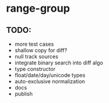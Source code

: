 # range-group

## TODO:
- more test cases
- shallow copy for diff?
- null track sources
- integrate binary search into diff algo
- type constructor
- float/date/day/unicode types
- auto-exclusive normalization
- docs
- publish